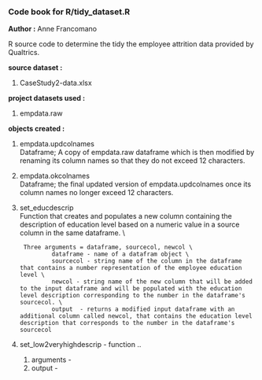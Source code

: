 ### Code book for R/tidy_dataset.R
**Author :** Anne Francomano

R source code to determine the tidy the employee attrition data provided by Qualtrics.

**source dataset :** 
1) CaseStudy2-data.xlsx

**project datasets used :**
1) empdata.raw

**objects created :**
1. empdata.updcolnames \
        Dataframe; A copy of empdata.raw dataframe which is then modified by renaming its column names so that they do not exceed 12 characters. 
        
2. empdata.okcolnames \
        Dataframe; the final updated version of empdata.updcolnames once its column names no longer exceed 12 characters.
        
3. set_educdescrip \
        Function that creates and populates a new column containing the description of education level based on a numeric value in a source             column in the same dataframe. \

        Three arguments = dataframe, sourcecol, newcol \
                dataframe - name of a datafram object \
                sourcecol - string name of the column in the dataframe that contains a number representation of the employee education level \
                newcol - string name of the new column that will be added to the input dataframe and will be populated with the education level description corresponding to the number in the dataframe's sourcecol. \
                output  - returns a modified input dataframe with an additional column called newcol, that contains the education level description that corresponds to the number in the dataframe's sourcecol 
                
4. set_low2veryhighdescrip - function ..  
    1. arguments -
    2. output  -
